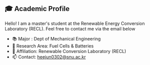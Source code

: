## 🎓 Academic Profile

<!--
**DoctorVitus/DoctorVitus** is a ✨ _special_ ✨ repository because its `README.md` (this file) appears on your GitHub profile.

Here are some ideas to get you started:

- 🔭 I’m currently working on ...
- 🌱 I’m currently learning ...
- 👯 I’m looking to collaborate on ...
- 🤔 I’m looking for help with ...
- 💬 Ask me about ...
- 📫 How to reach me: ...
- 😄 Pronouns: ...
- ⚡ Fun fact: ...
-->

Hello! I am a master's student at the Renewable Energy Conversion Laboratory (RECL). 
Feel free to contact me via the email below

 - 📚 Major : Dept of Mechanical Engineering
 - 🔭 Research Area: Fuel Cells & Batteries
 - 🏢 Affiliation: Renewable Conversion Laboratory (RECL)
 - 📫 Contact: heejun0302@snu.ac.kr 
